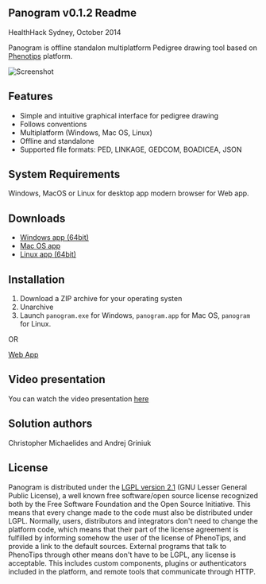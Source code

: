 ## Panogram v0.1.2 Readme
HealthHack Sydney, October 2014

Panogram is offline standalon multiplatform Pedigree drawing tool based on [Phenotips](https://github.com/phenotips/phenotips) platform.

![Screenshot](https://github.com/panogram/panogram/raw/master/resources/screenshot.jpg)

## Features

- Simple and intuitive graphical interface for pedigree drawing
- Follows conventions
- Multiplatform (Windows, Mac OS, Linux)
- Offline and standalone
- Supported file formats: PED, LINKAGE, GEDCOM, BOADICEA, JSON

## System Requirements

Windows, MacOS or Linux for desktop app modern browser for Web app.

## Downloads

 - [Windows app (64bit)](https://github.com/panogram/panogram/releases/download/0.1.2/panogram-0_1_2-windows-amd64.zip)
 - [Mac OS app](https://github.com/panogram/panogram/releases/download/0.1.2/panogram-0_1_2-macos.zip)
 - [Linux app (64bit)](https://github.com/panogram/panogram/releases/download/0.1.2/panogram-0_1_2-linux-amd64.tar.gz)

## Installation

1. Download a ZIP archive for your operating systen
2. Unarchive
3. Launch `panogram.exe` for Windows, `panogram.app` for Mac OS, `panogram` for Linux.

OR

[Web App](http://panogram.github.io/panogram)

## Video presentation

You can watch the video presentation [here](http://youtu.be/SOY9mx1irnY)

## Solution authors

Christopher Michaelides and Andrej Griniuk

## License

Panogram is distributed under the [LGPL version 2.1](http://www.gnu.org/licenses/lgpl-2.1.html) (GNU Lesser General Public License), a well known free software/open source license recognized both by the Free Software Foundation and the Open Source Initiative.
This means that every change made to the code must also be distributed under LGPL. Normally, users, distributors and integrators don't need to change the platform code, which means that their part of the license agreement is fulfilled by informing somehow the user of the license of PhenoTips, and provide a link to the default sources. External programs that talk to PhenoTips through other means don't have to be LGPL, any license is acceptable. This includes custom components, plugins or authenticators included in the platform, and remote tools that communicate through HTTP.
